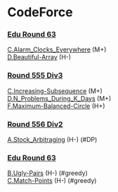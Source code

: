 # CodeForce

### [Edu Round 63](https://codeforces.com/contest/1155)
[C.Alarm_Clocks_Everywhere](https://github.com/wisdompeak/CodeForce/tree/master/Edu_Round_63/C.Alarm_Clocks_Everywhere) (M+)    
[D.Beautiful-Array](https://github.com/wisdompeak/CodeForces/tree/master/Edu_Round_63/D.Beautiful-Array) (H-)   

### [Round 555 Div3](https://codeforces.com/contest/1157)
[C.Increasing-Subsequence](https://github.com/wisdompeak/CodeForces/tree/master/Round_555_Div3/C.Increasing-Subsequence) (M+)   
[D.N_Problems_During_K_Days](https://github.com/wisdompeak/CodeForces/tree/master/Round_555_Div3/D.N_Problems_During_K_Days) (M+)   
[F.Maximum-Balanced-Circle](https://github.com/wisdompeak/CodeForces/tree/master/Round_555_Div3/F.Maximum-Balanced-Circle) (H+)   

### [Round 556 Div2](https://codeforces.com/contest/1150)
[A.Stock_Arbitraging](https://github.com/wisdompeak/CodeForces/tree/master/Round_556_Div2/A.Stock_Arbitraging) (H-)   (#DP)   

### [Edu Round 63](https://codeforces.com/contest/1156)
[B.Ugly-Pairs](https://github.com/wisdompeak/CodeForces/tree/master/Edu_Round_64/B.Ugly-Pairs) (H-)     (#greedy)    
[C.Match-Points](https://github.com/wisdompeak/CodeForces/tree/master/Edu_Round_64/C.Match-Points) (H-)     (#greedy)    
